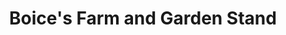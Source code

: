 ---
title: "Boice's Farm and Garden Stand"
url: /saugerties/boices-farm-and-garden-stand/
shop: farm
---